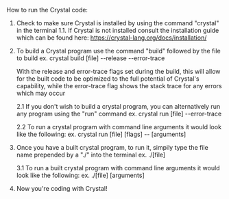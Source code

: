 How to run the Crystal code: 

1. Check to make sure Crystal is installed by using the command "crystal" in the terminal
	1.1. If Crystal is not installed consult the installation guide which can be found here: https://crystal-lang.org/docs/installation/

2. To build a Crystal program use the command "build" followed by the file to build
	ex. crystal build [file] --release --error-trace
	
	With the release and error-trace flags set during the build, this will allow for the built code
to be optimized to the full potential of Crystal's capability, while the error-trace flag shows the
stack trace for any errors which may occur

	2.1 If you don't wish to build a crystal program, you can alternatively run any program using the "run" command
		ex. crystal run [file] --error-trace

	2.2 To run a crystal program with command line arguments it would look like the following:
		ex. crystal run [file] [flags] -- [arguments]
		
3. Once you have a built crystal program, to run it, simpily type the file name prepended by a "./" into the terminal
	ex. ./[file]

	3.1 To run a built crystal program with command line arguments it would look like the following:
		ex. ./[file] [arguments]
		
4. Now you're coding with Crystal!